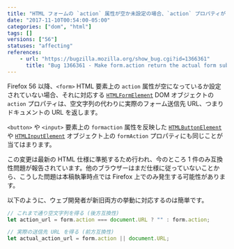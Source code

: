 ```yaml
---
title: "HTML フォームの `action` 属性が空か未設定の場合、`action` プロパティがドキュメント URL を返すようになりました"
date: "2017-11-10T00:54:00-05:00"
categories: ["dom", "html"]
tags: []
versions: ["56"]
statuses: "affecting"
references:
    - url: "https://bugzilla.mozilla.org/show_bug.cgi?id=1366361"
      title: "Bug 1366361 - Make form.action return the actual form submission URL"
---
```

Firefox 56 以降、`<form>` HTML 要素上の `action` 属性が空になっているか設定されていない場合、それに対応する [`HTMLFormElement`](https://developer.mozilla.org/ja/docs/Web/API/HTMLFormElement) DOM オブジェクトの `action` プロパティは、空文字列の代わりに実際のフォーム送信先 URL、つまりドキュメントの URL を返します。

`<button>` や `<input>` 要素上の `formaction` 属性を反映した [`HTMLButtonElement`](https://developer.mozilla.org/ja/docs/Web/API/HTMLButtonElement) や [`HTMLInputElement`](https://developer.mozilla.org/ja/docs/Web/API/HTMLInputElement) オブジェクト上の `formAction` プロパティにも同じことが当てはまります。

この変更は最新の HTML 仕様に準拠するため行われ、今のところ 1 件のみ互換性問題が報告されています。他のブラウザーはまだ仕様に従っていないことから、こうした問題は本稿執筆時点では Firefox 上でのみ発生する可能性があります。

以下のように、ウェブ開発者が新旧両方の挙動に対応するのは簡単です。

```js
// これまで通り空文字列を得る (後方互換性)
let action_url = form.action === document.URL ? "" : form.action;

// 実際の送信先 URL を得る (前方互換性)
let actual_action_url = form.action || document.URL;
```
